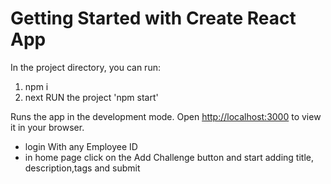 # Getting Started with Create React App

In the project directory, you can run:
1. npm i
2. next RUN the project 'npm start'

Runs the app in the development mode.
Open [http://localhost:3000](http://localhost:3000) to view it in your browser.

- login With any Employee ID
- in home page click on the Add Challenge button and start adding title, description,tags and submit 
